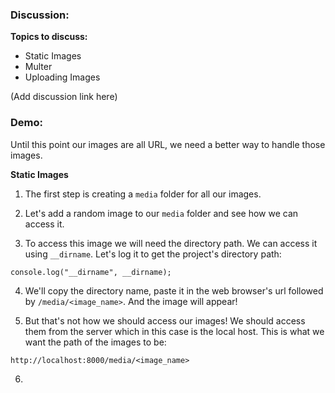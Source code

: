 ### Discussion:

**Topics to discuss:**

- Static Images
- Multer
- Uploading Images

(Add discussion link here)

### Demo:

Until this point our images are all URL, we need a better way to handle those images.

**Static Images**

1. The first step is creating a `media` folder for all our images.

2. Let's add a random image to our `media` folder and see how we can access it.

3. To access this image we will need the directory path. We can access it using `__dirname`. Let's log it to get the project's directory path:

```shell
console.log("__dirname", __dirname);
```

4. We'll copy the directory name, paste it in the web browser's url followed by `/media/<image_name>`. And the image will appear!

5. But that's not how we should access our images! We should access them from the server which in this case is the local host. This is what we want the path of the images to be:

`http://localhost:8000/media/<image_name>`

6.
